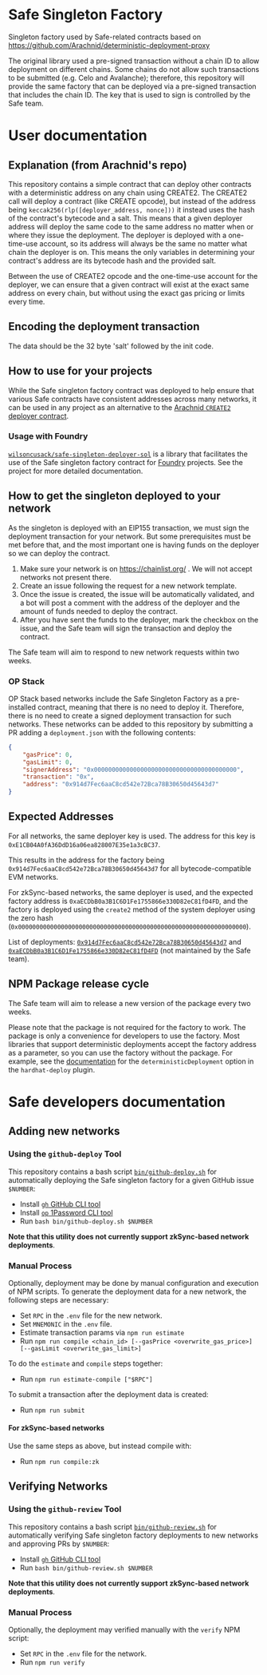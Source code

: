 # Safe Singleton Factory

Singleton factory used by Safe-related contracts based on https://github.com/Arachnid/deterministic-deployment-proxy

The original library used a pre-signed transaction without a chain ID to allow deployment on different chains. Some chains do not allow such transactions to be submitted (e.g. Celo and Avalanche); therefore, this repository will provide the same factory that can be deployed via a pre-signed transaction that includes the chain ID. The key that is used to sign is controlled by the Safe team.

# User documentation

## Explanation (from Arachnid's repo)

This repository contains a simple contract that can deploy other contracts with a deterministic address on any chain using CREATE2. The CREATE2 call will deploy a contract (like CREATE opcode), but instead of the address being `keccak256(rlp([deployer_address, nonce]))` it instead uses the hash of the contract's bytecode and a salt. This means that a given deployer address will deploy the same code to the same address no matter when or where they issue the deployment. The deployer is deployed with a one-time-use account, so its address will always be the same no matter what chain the deployer is on. This means the only variables in determining your contract's address are its bytecode hash and the provided salt.

Between the use of CREATE2 opcode and the one-time-use account for the deployer, we can ensure that a given contract will exist at the exact same address on every chain, but without using the exact gas pricing or limits every time.

## Encoding the deployment transaction

The data should be the 32 byte 'salt' followed by the init code.

## How to use for your projects

While the Safe singleton factory contract was deployed to help ensure that various Safe contracts have consistent addresses across many networks, it can be used in any project as an alternative to the [Arachnid `CREATE2` deployer contract](https://github.com/Arachnid/deterministic-deployment-proxy).

### Usage with Foundry

[`wilsoncusack/safe-singleton-deployer-sol`](https://github.com/wilsoncusack/safe-singleton-deployer-sol) is a library that facilitates the use of the Safe singleton factory contract for [Foundry](https://github.com/foundry-rs/foundry) projects. See the project for more detailed documentation.

## How to get the singleton deployed to your network

As the singleton is deployed with an EIP155 transaction, we must sign the deployment transaction for your network. But some prerequisites must be met before that, and the most important one is having funds on the deployer so we can deploy the contract.

1. Make sure your network is on https://chainlist.org/ . We will not accept networks not present there.
2. Create an issue following the request for a new network template.
3. Once the issue is created, the issue will be automatically validated, and a bot will post a comment with the address of the deployer and the amount of funds needed to deploy the contract.
4. After you have sent the funds to the deployer, mark the checkbox on the issue, and the Safe team will sign the transaction and deploy the contract.

The Safe team will aim to respond to new network requests within two weeks.

### OP Stack

OP Stack based networks include the Safe Singleton Factory as a pre-installed contract, meaning that there is no need to deploy it. Therefore, there is no need to create a signed deployment transaction for such networks. These networks can be added to this repository by submitting a PR adding a `deployment.json` with the following contents:

```json
{
	"gasPrice": 0,
	"gasLimit": 0,
	"signerAddress": "0x0000000000000000000000000000000000000000",
	"transaction": "0x",
	"address": "0x914d7Fec6aaC8cd542e72Bca78B30650d45643d7"
}
```

## Expected Addresses

For all networks, the same deployer key is used. The address for this key is `0xE1CB04A0fA36DdD16a06ea828007E35e1a3cBC37`.

This results in the address for the factory being `0x914d7Fec6aaC8cd542e72Bca78B30650d45643d7` for all bytecode-compatible EVM networks.

For zkSync-based networks, the same deployer is used, and the expected factory address is `0xaECDbB0a3B1C6D1Fe1755866e330D82eC81fD4FD`, and the factory is deployed using the `create2` method of the system deployer using the zero hash (`0x0000000000000000000000000000000000000000000000000000000000000000`).

List of deployments: [`0x914d7Fec6aaC8cd542e72Bca78B30650d45643d7`](https://contractscan.xyz/contract/0x914d7Fec6aaC8cd542e72Bca78B30650d45643d7) and [`0xaECDbB0a3B1C6D1Fe1755866e330D82eC81fD4FD`](https://contractscan.xyz/contract/0xaECDbB0a3B1C6D1Fe1755866e330D82eC81fD4FD) (not maintained by the Safe team).

## NPM Package release cycle

The Safe team will aim to release a new version of the package every two weeks.

Please note that the package is not required for the factory to work. The package is only a convenience for developers to use the factory.
Most libraries that support deterministic deployments accept the factory address as a parameter, so you can use the factory without the package.
For example, see the [documentation](https://github.com/wighawag/hardhat-deploy/blob/42964ca4f74a3f3c57cf694e9713b335f8ba7b2c/README.md#4-deterministicdeployment-ability-to-specify-a-deployment-factory) for the `deterministicDeployment` option in the `hardhat-deploy` plugin.

# Safe developers documentation

## Adding new networks

### Using the `github-deploy` Tool

This repository contains a bash script [`bin/github-deploy.sh`](./bin/github-deploy.sh) for automatically deploying the Safe singleton factory for a given GitHub issue `$NUMBER`:

- Install [`gh` GitHub CLI tool](https://cli.github.com/)
- Install [`op` 1Password CLI tool](https://1password.com/downloads/command-line/)
- Run `bash bin/github-deploy.sh $NUMBER`

**Note that this utility does not currently support zkSync-based network deployments**.

### Manual Process

Optionally, deployment may be done by manual configuration and execution of NPM scripts. To generate the deployment data for a new network, the following steps are necessary:

- Set `RPC` in the `.env` file for the new network.
- Set `MNEMONIC` in the `.env` file.
- Estimate transaction params via `npm run estimate`
- Run `npm run compile <chain_id> [--gasPrice <overwrite_gas_price>] [--gasLimit <overwrite_gas_limit>]`

To do the `estimate` and `compile` steps together:

- Run `npm run estimate-compile ["$RPC"]`

To submit a transaction after the deployment data is created:

- Run `npm run submit`

#### For zkSync-based networks

Use the same steps as above, but instead compile with:

- Run `npm run compile:zk`

## Verifying Networks

### Using the `github-review` Tool

This repository contains a bash script [`bin/github-review.sh`](./bin/github-review.sh) for automatically verifying Safe singleton factory deployments to new networks and approving PRs by `$NUMBER`:

- Install [`gh` GitHub CLI tool](https://cli.github.com/)
- Run `bash bin/github-review.sh $NUMBER`

**Note that this utility does not currently support zkSync-based network deployments**.

### Manual Process

Optionally, the deployment may verified manually with the `verify` NPM script:

- Set `RPC` in the `.env` file for the network.
- Run `npm run verify`
